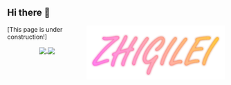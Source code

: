 <h2>Hi there 👋</h2>
<img align="right" src="https://raw.githubusercontent.com/vasilzhigilei/Zhigilei/master/assets/images/zhigilei.png" />

[This page is under construction!]

<p align="center">
  <a href="https://github.com/vasilzhigilei">
    <img align="center" src="https://github-readme-stats.vercel.app/api/top-langs/?username=vasilzhigilei&hide=javascript,html,css&langs_count=9&layout=compact&theme=radical" />
  </a>
  <a href="https://github.com/vasilzhigilei">
    <img align="center" src="https://github-readme-stats.vercel.app/api?username=vasilzhigilei&hide=contribs&theme=radical" />
  </a>
</p>


<!--
**vasilzhigilei/vasilzhigilei** is a ✨ _special_ ✨ repository because its `README.md` (this file) appears on your GitHub profile.

Here are some ideas to get you started:

- 🔭 I’m currently working on ...
- 🌱 I’m currently learning ...
- 👯 I’m looking to collaborate on ...
- 🤔 I’m looking for help with ...
- 💬 Ask me about ...
- 📫 How to reach me: ...
- 😄 Pronouns: ...
- ⚡ Fun fact: ...
-->

